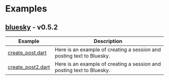 # Examples

## [bluesky](https://pub.dev/packages/bluesky) - v0.5.2

| Example                                                                                                                   | Description                                                           |
| ------------------------------------------------------------------------------------------------------------------------- | --------------------------------------------------------------------- |
| [create_post.dart](https://github.com/myConsciousness/atproto.dart/blob/main/examples/bluesky/example/create_post.dart)   | Here is an example of creating a session and posting text to Bluesky. |
| [create_post2.dart](https://github.com/myConsciousness/atproto.dart/blob/main/examples/bluesky/example/create_post2.dart) | Here is an example of creating a session and posting text to Bluesky. |
